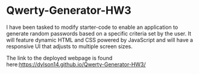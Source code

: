 # Qwerty-Generator-HW3
I have been tasked to modify starter-code to enable an application to generate random passwords based on a specific criteria set by the user. It will feature dynamic HTML and CSS powered by JavaScript and will have a responsive UI that adjusts to multiple screen sizes.

The link to the deployed webpage is found here:https://dylson14.github.io/Qwerty-Generator-HW3/
